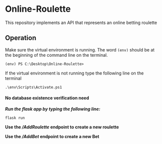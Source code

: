 # Online-Roulette
This repository implements an API that represents an online betting roulette

## Operation
Make sure the virtual environment is running. The word `(env)` should be at the beginning of the command line on the terminal. 

    (env) PS C:\Desktop\Online-Roulette> 

If the virtual environment is not running type the following line on the terminal

    .\env\Scripts\Activate.ps1

#### **No database existence verification need**

***Run the flask app by typing the following line:***

    flask run

**Use the */AddRoulette* endpoint to create a new roulette**

**Use the */AddBet* endpoint to create a new Bet**
